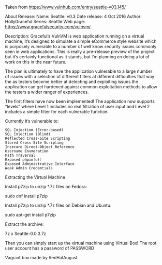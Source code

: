 Taken from https://www.vulnhub.com/entry/seattle-v03,145/ 

About Release:
    Name: Seattle: v0.3
    Date release: 4 Oct 2016
    Author: HollyGraceful
    Series: Seattle
    Web page: https://www.gracefulsecurity.com/vulnvm/

Description:
Graceful’s VulnVM is web application running on a virtual machine, it’s designed to simulate a simple eCommerce style website which is purposely vulnerable to a number of well know security issues commonly seen in web applications. This is really a pre-release preview of the project but it’s certainly functional as it stands, but I’m planning on doing a lot of work on this in the near future.

The plan is ultimately to have the application vulnerable to a large number of issues with a selection of different filters at different difficulties that way the as testers become better at detecting and exploiting issues the application can get hardened against common exploitation methods to allow the testers a wider ranger of experiences.

The first filters have now been implemented! The application now supports “levels” where Level 1 includes no real filtration of user input and Level 2 includes a simple filter for each vulnerable function.

Currently it’s vulnerable to:

    SQL Injection (Error-based)
    SQL Injection (Blind)
    Reflected Cross-Site Scripting
    Stored Cross-Site Scripting
    Insecure Direct-Object Reference
    Username Enumeration
    Path Traversal
    Exposed phpinfo()
    Exposed Administrative Interface
    Weak Admin Credentials

Extracting the Virtual Machine

Install p7zip to unzip *.7z files on Fedora:

sudo dnf install p7zip

Install p7zip to unzip *.7z files on Debian and Ubuntu:

sudo apt-get install p7zip

Extract the archive:

7z x Seattle-0.0.3.7z

Then you can simply start up the virtual machine using Virtual Box! The root user account has a password of PASSWORD

Vagrant box made by RedHatAugust
